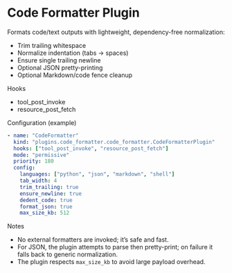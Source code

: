 # Code Formatter Plugin

Formats code/text outputs with lightweight, dependency-free normalization:
- Trim trailing whitespace
- Normalize indentation (tabs → spaces)
- Ensure single trailing newline
- Optional JSON pretty-printing
- Optional Markdown/code fence cleanup

Hooks
- tool_post_invoke
- resource_post_fetch

Configuration (example)
```yaml
- name: "CodeFormatter"
  kind: "plugins.code_formatter.code_formatter.CodeFormatterPlugin"
  hooks: ["tool_post_invoke", "resource_post_fetch"]
  mode: "permissive"
  priority: 180
  config:
    languages: ["python", "json", "markdown", "shell"]
    tab_width: 4
    trim_trailing: true
    ensure_newline: true
    dedent_code: true
    format_json: true
    max_size_kb: 512
```

Notes
- No external formatters are invoked; it’s safe and fast.
- For JSON, the plugin attempts to parse then pretty-print; on failure it falls back to generic normalization.
- The plugin respects `max_size_kb` to avoid large payload overhead.

